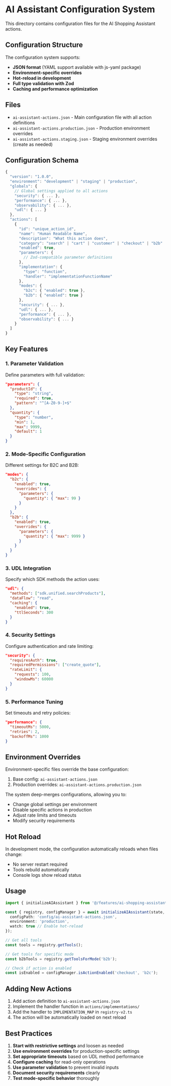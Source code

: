 # AI Assistant Configuration System

This directory contains configuration files for the AI Shopping Assistant actions.

## Configuration Structure

The configuration system supports:
- **JSON format** (YAML support available with js-yaml package)
- **Environment-specific overrides**
- **Hot-reload in development**
- **Full type validation with Zod**
- **Caching and performance optimization**

## Files

- `ai-assistant-actions.json` - Main configuration file with all action definitions
- `ai-assistant-actions.production.json` - Production environment overrides
- `ai-assistant-actions.staging.json` - Staging environment overrides (create as needed)

## Configuration Schema

```typescript
{
  "version": "1.0.0",
  "environment": "development" | "staging" | "production",
  "globals": {
    // Global settings applied to all actions
    "security": { ... },
    "performance": { ... },
    "observability": { ... },
    "udl": { ... }
  },
  "actions": [
    {
      "id": "unique_action_id",
      "name": "Human Readable Name",
      "description": "What this action does",
      "category": "search" | "cart" | "customer" | "checkout" | "b2b" | "support",
      "enabled": true,
      "parameters": {
        // Zod-compatible parameter definitions
      },
      "implementation": {
        "type": "function",
        "handler": "implementationFunctionName"
      },
      "modes": {
        "b2c": { "enabled": true },
        "b2b": { "enabled": true }
      },
      "security": { ... },
      "udl": { ... },
      "performance": { ... },
      "observability": { ... }
    }
  ]
}
```

## Key Features

### 1. Parameter Validation
Define parameters with full validation:
```json
"parameters": {
  "productId": {
    "type": "string",
    "required": true,
    "pattern": "^[A-Z0-9-]+$"
  },
  "quantity": {
    "type": "number",
    "min": 1,
    "max": 9999,
    "default": 1
  }
}
```

### 2. Mode-Specific Configuration
Different settings for B2C and B2B:
```json
"modes": {
  "b2c": {
    "enabled": true,
    "overrides": {
      "parameters": {
        "quantity": { "max": 99 }
      }
    }
  },
  "b2b": {
    "enabled": true,
    "overrides": {
      "parameters": {
        "quantity": { "max": 9999 }
      }
    }
  }
}
```

### 3. UDL Integration
Specify which SDK methods the action uses:
```json
"udl": {
  "methods": ["sdk.unified.searchProducts"],
  "dataFlow": "read",
  "caching": {
    "enabled": true,
    "ttlSeconds": 300
  }
}
```

### 4. Security Settings
Configure authentication and rate limiting:
```json
"security": {
  "requiresAuth": true,
  "requiredPermissions": ["create_quote"],
  "rateLimit": {
    "requests": 100,
    "windowMs": 60000
  }
}
```

### 5. Performance Tuning
Set timeouts and retry policies:
```json
"performance": {
  "timeoutMs": 5000,
  "retries": 2,
  "backoffMs": 1000
}
```

## Environment Overrides

Environment-specific files override the base configuration:

1. Base config: `ai-assistant-actions.json`
2. Production overrides: `ai-assistant-actions.production.json`

The system deep-merges configurations, allowing you to:
- Change global settings per environment
- Disable specific actions in production
- Adjust rate limits and timeouts
- Modify security requirements

## Hot Reload

In development mode, the configuration automatically reloads when files change:
- No server restart required
- Tools rebuild automatically
- Console logs show reload status

## Usage

```typescript
import { initializeAIAssistant } from '@/features/ai-shopping-assistant/config';

const { registry, configManager } = await initializeAIAssistant(state, {
  configPath: 'config/ai-assistant-actions.json',
  environment: 'production',
  watch: true // Enable hot-reload
});

// Get all tools
const tools = registry.getTools();

// Get tools for specific mode
const b2bTools = registry.getToolsForMode('b2b');

// Check if action is enabled
const isEnabled = configManager.isActionEnabled('checkout', 'b2c');
```

## Adding New Actions

1. Add action definition to `ai-assistant-actions.json`
2. Implement the handler function in `actions/implementations/`
3. Add the handler to `IMPLEMENTATION_MAP` in `registry-v2.ts`
4. The action will be automatically loaded on next reload

## Best Practices

1. **Start with restrictive settings** and loosen as needed
2. **Use environment overrides** for production-specific settings
3. **Set appropriate timeouts** based on UDL method performance
4. **Configure caching** for read-only operations
5. **Use parameter validation** to prevent invalid inputs
6. **Document security requirements** clearly
7. **Test mode-specific behavior** thoroughly